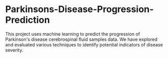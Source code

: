 # Parkinsons-Disease-Progression-Prediction
This project uses machine learning to predict the progression of Parkinson's disease cerebrospinal fluid samples data. We have explored and evaluated various techniques to identify potential indicators of disease severity.

